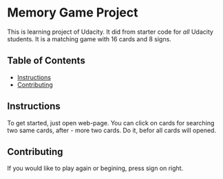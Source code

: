 # Memory Game Project
This is learning project of Udacity. It did from starter code for _all_ Udacity students.
It is a matching game with 16 cards and 8 signs. 

## Table of Contents

* [Instructions](#instructions)
* [Contributing](#contributing)

## Instructions

To get started, just open web-page.
You can click on cards for searching two same cards, after - more two cards. Do it, 
befor all cards will opened.

## Contributing
If you would like to play again or begining, press sign on right.
